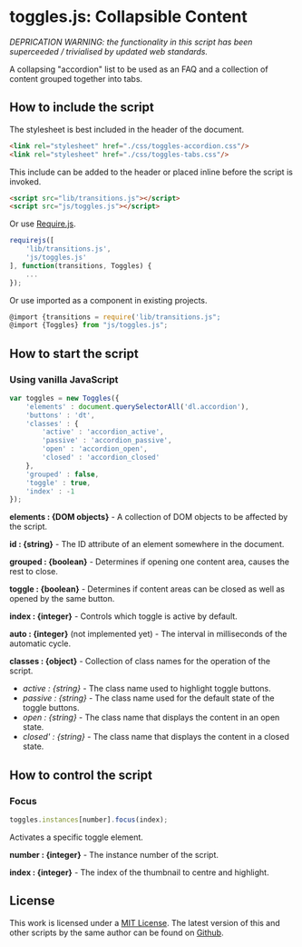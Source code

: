 # toggles.js: Collapsible Content

*DEPRICATION WARNING: the functionality in this script has been superceeded / trivialised by updated web standards.*

A collapsing "accordion" list to be used as an FAQ and a collection of content grouped together into tabs.

## How to include the script

The stylesheet is best included in the header of the document.

```html
<link rel="stylesheet" href="./css/toggles-accordion.css"/>
<link rel="stylesheet" href="./css/toggles-tabs.css"/>
```

This include can be added to the header or placed inline before the script is invoked.

```html
<script src="lib/transitions.js"></script>
<script src="js/toggles.js"></script>
```

Or use [Require.js](https://requirejs.org/).

```js
requirejs([
	'lib/transitions.js',
	'js/toggles.js'
], function(transitions, Toggles) {
	...
});
```

Or use imported as a component in existing projects.

```js
@import {transitions = require('lib/transitions.js";
@import {Toggles} from "js/toggles.js";
```

## How to start the script

### Using vanilla JavaScript

```javascript
var toggles = new Toggles({
	'elements' : document.querySelectorAll('dl.accordion'),
	'buttons' : 'dt',
	'classes' : {
		'active' : 'accordion_active',
		'passive' : 'accordion_passive',
		'open' : 'accordion_open',
		'closed' : 'accordion_closed'
	},
	'grouped' : false,
	'toggle' : true,
	'index' : -1
});
```

**elements : {DOM objects}** - A collection of DOM objects to be affected by the script.

**id : {string}** - The ID attribute of an element somewhere in the document.

**grouped : {boolean}** - Determines if opening one content area, causes the rest to close.

**toggle : {boolean}** - Determines if content areas can be closed as well as opened by the same button.

**index : {integer}** - Controls which toggle is active by default.

**auto : {integer}** (not implemented yet) - The interval in milliseconds of the automatic cycle.

**classes : {object}** - Collection of class names for the operation of the script.
+ *active : {string}* - The class name used to highlight toggle buttons.
+ *passive : {string}* - The class name used for the default state of the toggle buttons.
+ *open : {string}* - The class name that displays the content in an open state.
+ *closed' : {string}* - The class name that displays the content in a closed state.

## How to control the script

### Focus

```javascript
toggles.instances[number].focus(index);
```

Activates a specific toggle element.

**number : {integer}** - The instance number of the script.

**index : {integer}** - The index of the thumbnail to centre and highlight.

## License

This work is licensed under a [MIT License](https://opensource.org/licenses/MIT). The latest version of this and other scripts by the same author can be found on [Github](https://github.com/WoollyMittens).
